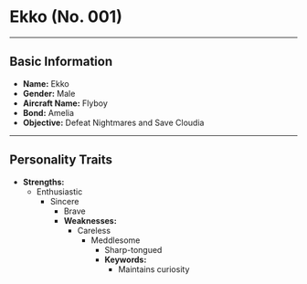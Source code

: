# Ekko (No. 001)


---

## Basic Information

* **Name:** Ekko
* **Gender:** Male
* **Aircraft Name:** Flyboy
* **Bond:** Amelia
* **Objective:** Defeat Nightmares and Save Cloudia

---

## Personality Traits

* **Strengths:**
    * Enthusiastic
        * Sincere
            * Brave
            * **Weaknesses:**
                * Careless
                    * Meddlesome
                        * Sharp-tongued
                        * **Keywords:**
                            * Maintains curiosity